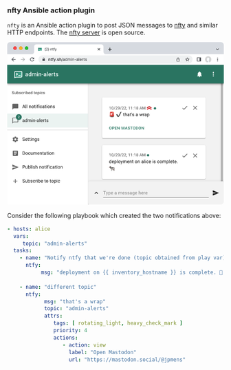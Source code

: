 ### nfty Ansible action plugin

`nfty` is an Ansible action plugin to post JSON messages to [nfty] and similar HTTP endpoints. The [nfty server][1] is open source.

![nfty Web interface in action](assets/rabbit-9698.png)

Consider the following playbook which created the two notifications above:

```yaml
- hosts: alice
  vars:
     topic: "admin-alerts"
  tasks:
    - name: "Notify ntfy that we're done (topic obtained from play var)"
      ntfy:
           msg: "deployment on {{ inventory_hostname }} is complete. 🐄 "

    - name: "different topic"
      ntfy:
            msg: "that's a wrap"
            topic: "admin-alerts"
            attrs:
               tags: [ rotating_light, heavy_check_mark ]
               priority: 4
               actions:
                  - action: view
                    label: "Open Mastodon"
                    url: "https://mastodon.social/@jpmens"
```

  [nfty]: https://ntfy.sh
  [1]: https://github.com/binwiederhier/ntfy
